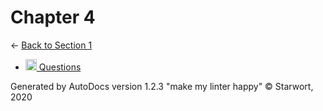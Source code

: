 <style>img{height:18px;margin-bottom:-3px}</style>

# Chapter 4

← [Back to Section 1](..)

- [![MD file](https://img.icons8.com/windows/512/4a90e2/regular-document.png) Questions](questions.html)

Generated by AutoDocs version 1.2.3 "make my linter happy" © Starwort, 2020
